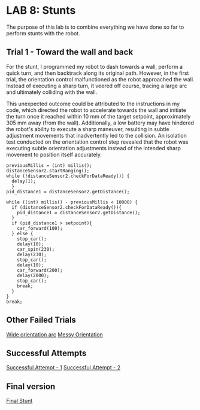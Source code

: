 # LAB 8: Stunts 
The purpose of this lab is to combine everything we have done so far to perform stunts with the robot. 

## Trial 1 - Toward the wall and back
For the stunt, I programmed my robot to dash towards a wall, perform a quick turn, and then backtrack along its original path. However, in the first trial, the orientation control malfunctioned as the robot approached the wall. Instead of executing a sharp turn, it veered off course, tracing a large arc and ultimately colliding with the wall.

This unexpected outcome could be attributed to the instructions in my code, which directed the robot to accelerate towards the wall and initiate the turn once it reached within 10 mm of the target setpoint, approximately 305 mm away (from the wall). Additionally, a low battery may have hindered the robot's ability to execute a sharp maneuver, resulting in subtle adjustment movements that inadvertently led to the collision. An isolation test conducted on the orientation control step revealed that the robot was executing subtle orientation adjustments instead of the intended sharp movement to position itself accurately.

```
previousMillis = (int) millis();
distanceSensor2.startRanging();
while (!distanceSensor2.checkForDataReady()) {
  delay(1);
  }
pid_distance1 = distanceSensor2.getDistance();

while ((int) millis() - previousMillis < 10000) {
  if (distanceSensor2.checkForDataReady()){
    pid_distance1 = distanceSensor2.getDistance();
  } 
  if (pid_distance1 > setpoint){
    car_forward(100); 
  } else {
    stop_car(); 
    delay(10); 
    car_spin(230); 
    delay(230); 
    stop_car(); 
    delay(10); 
    car_forward(200); 
    delay(2000); 
    stop_car(); 
    break;
  }
}
break; 
```


## Other Failed Trials 
[Wide orientation arc](https://youtube.com/shorts/R18-SjakcQw?feature=share)
[Messy Orientation](https://youtube.com/shorts/F79bYBJAso0?feature=share)  

## Successful Attempts  

[Successful Attempt - 1](https://youtube.com/shorts/eXtnkrG7Kmo?feature=share)
[Successful Attempt - 2](https://youtube.com/shorts/LarQ0VJX9j4?feature=share)  


## Final version 
[Final Stunt](https://youtube.com/shorts/YOKL7MZkM6U?feature=share)
